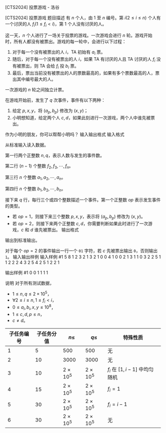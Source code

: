 



[CTS2024] 投票游戏 - 洛谷














[CTS2024] 投票游戏
题目描述
有 $n$ 个人，由 $1$ 至 $n$ 编号。第 $i (2 \le i \le n)$ 个人有一个讨厌的人 $f_i (1 \leq f_i < i)$，第 $1$ 个人没有讨厌的人。

这一天，$n$ 个人进行了一场关于投票的游戏。一次游戏会进行 $n$ 轮。游戏开始时，所有人都没有被票出。游戏的每一轮中，会进行以下过程：

1. 对于每一个没有被票出的人 $i$，TA 初始有 $a_i$ 票。
2. 随后，对于每一个没有被票出的人 $i$，如果 TA 有讨厌的人且 TA 讨厌的人 $f_i$ 没有被票出，则 TA 会给 $f_i$ 投 $b_i$ 票。
3. 最后，票出当前没有被票出的人的票数最高的，如果有多个票数最高的人，票出其中编号最大的人。

一次游戏的 $n$ 轮之间独立计票。

在游戏开始前，发生了 $q$ 次事件，事件有以下两种：

1. 给定 $p, x, y$，将 $(a_p, b_p)$ 修改为 $(x,y)$；
2. 小明想知道，给定两个人 $c,d$，如果此刻进行一次游戏，两个人中谁先被票出。

作为小明的朋友，你可以帮帮小明吗？
输入输出格式
输入格式

从标准输入读入数据。

第一行两个正整数 $n, q$，表示人数与发生的事件数。

第二行 $(n-1)$ 个整数 $f_2, f_3, \cdots, f_n$。

第三行 $n$ 个整数 $a_1, a_2, \cdots, a_n$。

第四行 $n$ 个整数 $b_1, b_2, \cdots, b_n$。

接下来 $q$ 行，每行三个或四个整数描述一个事件。第一个正整数 $op$ 表示发生事件的类型。

- 若 $op=1$，则接下来三个整数 $p, x, y$，表示将 $(a_p, b_p)$ 修改为 $(x, y)$。
- 若 $op=2$，则接下来两个正整数 $c, d$，你需要判断如果此时进行了一次游戏，$c$ 和 $d$ 谁先被票出。
输出格式

输出到标准输出。

对于每个 $op=2$ 的事件输出一行一个 `01` 字符，若 $c$ 先被票出输出 `0`，否则输出 `1`。
输入输出样例
输入样例 #1
5 8
1 2 3 2
1 3 2 1 0
0 4 1 0 0
2 1 3
1 1 0 3
2 2 5
1 1 2 2
2 4 3
2 5 4
2 5 1
2 2 1

输出样例 #1
0
0
1
1
1
1

说明
对于所有测试数据，

- $1 \le n, q \le 2 \times 10^5$，
- $\forall 2 \le i \le n, 1 \le f_i < i$，
- $0 \le a_i, b_i, x, y \le 10^8$，
- $1 \le c, d, p \le n$，
- $c \ne d$。

| 子任务编号 | 子任务分值 | $n \leq$        | $q \leq$        | 特殊性质                       |
|-------|-------|-----------------|-----------------|----------------------------|
| 1     | 5     | $500$           | $500$           | 无                          |
| 2     | 10    | $3000$          | $3000$          | 无                          |
| 3     | 10    | $2 \times 10^5$ | $2 \times 10^5$ | $f_i$ 在 $[1, i - 1]$ 中均匀随机 |
| 4     | 15    | $2 \times 10^5$ | $2 \times 10^5$ | $f_i = 1$                  |
| 5     | 30    | $2 \times 10^5$ | $2 \times 10^5$ | $f_i = i-1$                |
| 6     | 30    | $2 \times 10^5$ | $2 \times 10^5$ | 无                          |







